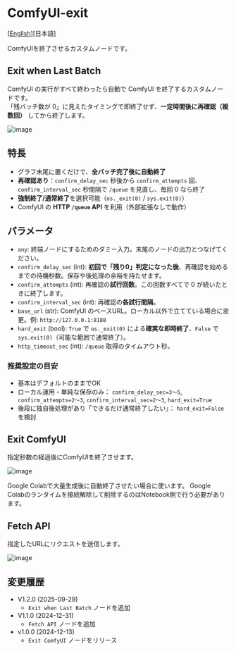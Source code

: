 # ComfyUI-exit

[<a href="README.md">English</a>][日本語]

ComfyUIを終了させるカスタムノードです。

## Exit when Last Batch

ComfyUI の実行がすべて終わったら自動で ComfyUI を終了するカスタムノードです。\
「残バッチ数が 0」に見えたタイミングで即終了せず、**一定時間後に再確認（複数回）** してから終了します。

![image](https://github.com/user-attachments/assets/2e105f4c-08f3-462c-8e5e-290870677c48)

## 特長

* グラフ末尾に置くだけで、**全バッチ完了後に自動終了**
* **再確認あり**：`confirm_delay_sec` 秒後から `confirm_attempts` 回、`confirm_interval_sec` 秒間隔で `/queue` を見直し、毎回 0 なら終了
* **強制終了/通常終了**を選択可能（`os._exit(0)` / `sys.exit(0)`）
* ComfyUI の **HTTP `/queue` API** を利用（外部拡張なしで動作）

## パラメータ

* `any`: 終端ノードにするためのダミー入力。末尾のノードの出力とつなげてください。
* `confirm_delay_sec` (int): **初回で「残り0」判定になった後**、再確認を始めるまでの待機秒数。保存や後処理の余裕を持たせます。
* `confirm_attempts` (int): 再確認の**試行回数**。この回数すべてで 0 が続いたときに終了します。
* `confirm_interval_sec` (int): 再確認の**各試行間隔**。
* `base_url` (str): ComfyUI のベースURL。ローカル以外で立てている場合に変更。例: `http://127.0.0.1:8188`
* `hard_exit` (bool): `True` で `os._exit(0)` による**確実な即時終了**、`False` で `sys.exit(0)`（可能な範囲で通常終了）。
* `http_timeout_sec` (int): `/queue` 取得のタイムアウト秒。

### 推奨設定の目安

* 基本はデフォルトのままでOK
* ローカル運用・単純な保存のみ：
  `confirm_delay_sec=3〜5`, `confirm_attempts=2〜3`, `confirm_interval_sec=2〜3`, `hard_exit=True`
* 後段に独自後処理があり「できるだけ通常終了したい」：
  `hard_exit=False` を検討


## Exit ComfyUI

指定秒数の経過後にComfyUIを終了させます。

![image](https://github.com/user-attachments/assets/efe0e7a6-2df0-4d68-9d5b-910b3ab5e300)

Google Colabで大量生成後に自動終了させたい場合に使います。
Google Colabのランタイムを接続解除して削除するのはNotebook側で行う必要があります。

## Fetch API

指定したURLにリクエストを送信します。

![image](https://github.com/user-attachments/assets/f7e9a497-7579-4f91-ad11-d45e2e15630b)

## 変更履歴

- V1.2.0 (2025-09-29)
  - `Exit when Last Batch` ノードを追加
- V1.1.0 (2024-12-31)
  - `Fetch API` ノードを追加
- v1.0.0 (2024-12-13)
  - `Exit ComfyUI` ノードをリリース
